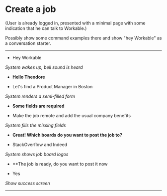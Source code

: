 # Create a job

(User is already logged in, presented with a minimal page with some indication that he can talk to Workable.)

Possibly show some command examples there and show "hey Workable" as a conversation starter.

-----
- Hey Workable
  
_System wakes up, bell sound is heard_
  
- **Hello Theodore**

- Let's find a Product Manager in Boston

_System renders a semi-filled form_

- **Some fields are required**

- Make the job remote and add the usual company benefits

_System fills the missing fields_

- **Great! Which boards do you want to post the job to?**

- StackOverflow and Indeed

_System shows job board logos_

- **The job is ready, do you want to post it now

- Yes

_Show success screen_

-----
